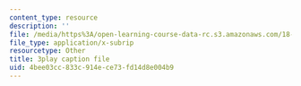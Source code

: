 ```yaml
---
content_type: resource
description: ''
file: /media/https%3A/open-learning-course-data-rc.s3.amazonaws.com/18-03-differential-equations-spring-2010/4bee03cc833c914ece73fd14d8e004b9_LbKKzMag5Rc.srt
file_type: application/x-subrip
resourcetype: Other
title: 3play caption file
uid: 4bee03cc-833c-914e-ce73-fd14d8e004b9
---
```

